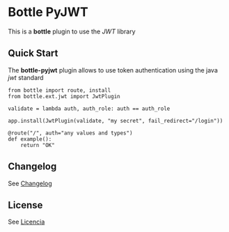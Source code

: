 Bottle PyJWT
============

This is a **bottle** plugin to use the *JWT* library

Quick Start
-----------

The **bottle-pyjwt** plugin allows to use token authentication using the java *jwt* standard

    from bottle import route, install
    from bottle.ext.jwt import JwtPlugin

    validate = lambda auth, auth_role: auth == auth_role

    app.install(JwtPlugin(validate, "my secret", fail_redirect="/login"))

    @route("/", auth="any values and types")
    def example():
        return "OK"

Changelog
---------

See [Changelog](CHANGELOG.md)

License
-------

See [Licencia](LICENSE.txt)